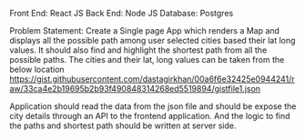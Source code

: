 Front End: React JS
Back End: Node JS
Database: Postgres

Problem Statement:
Create a Single page App which renders a Map and displays all the possible path among user selected cities based their lat long values. It should also find and highlight the shortest path from all the possible paths. The cities and their lat, long values can be taken from the below location
https://gist.githubusercontent.com/dastagirkhan/00a6f6e32425e0944241/raw/33ca4e2b19695b2b93f490848314268ed5519894/gistfile1.json

Application should read the data from the json file and should be expose the city details through an API to the frontend application. And the logic to find the paths and shortest path should be written at server side.
